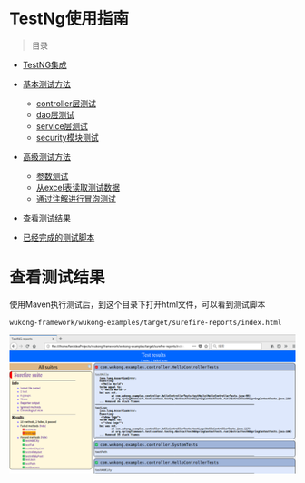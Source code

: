 # TestNg使用指南

>目录

* [TestNG集成](#testng集成)
* [基本测试方法](#测试方法)
    * [controller层测试](#controller层测试)
    * [dao层测试](#dao层测试)
    * [service层测试](#service层测试)
    * [security模块测试](#security模块测试)
* [高级测试方法](#高级测试方法)
    * [参数测试](#参数测试)
    * [从excel表读取测试数据](#从excel表读取测试数据)
    * [通过注解进行冒泡测试](#通过注解进行冒泡测试)
    
* [查看测试结果](查看测试结果)    
* [已经完成的测试脚本](#已经完成的测试脚本)        
   
   
   
# 查看测试结果

使用Maven执行测试后，到这个目录下打开html文件，可以看到测试脚本

    wukong-framework/wukong-examples/target/surefire-reports/index.html

 
 ![alt](imgs/testng_result.png)
 


